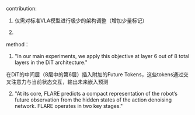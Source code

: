 
contribution:
1) 仅需对标准VLA模型进行极少的架构调整（增加少量标记）

2) 

method：
1) "In our main experiments, we apply this objective at layer 6 out of 8 total layers in the DiT architecture."

在DiT的中间层（8层中的第6层）插入附加的Future Tokens，这些tokens通过交叉注意力与当前状态交互，输出未来嵌入预测


2) "At its core, FLARE predicts a compact representation of the robot’s future observation from the hidden states of the action denoising network. FLARE operates in two key stages."